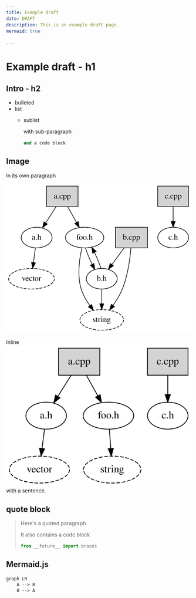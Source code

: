 ```yaml
---
title: Example draft
date: DRAFT
description: This is an example draft page.
mermaid: true

---
```


# Example draft - h1

## Intro - h2

* bulleted
* list
    * sublist

      with sub-paragraph

      ```python
      and a code block
      ```

## Image

In its own paragraph

![alt](https://raw.githubusercontent.com/Notgnoshi/includegraph/main/examples/circular.svg "image title")

Inline ![alt](https://raw.githubusercontent.com/Notgnoshi/includegraph/main/examples/circular-filtered-2.svg) with a sentence.

## quote block

> Here's a quoted paragraph.
>
> It also contains a code block
> ```python
> from __future__ import braces
> ```

## Mermaid.js

```mermaid
graph LR
    A --> B
    B --> A
```
